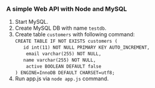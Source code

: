 <h3>A simple Web API with Node and MySQL</h3>

1. Start MySQL.
2. Create MySQL DB with name `testdb`.
3. Create table `customers` with following command: <br />
      `CREATE TABLE IF NOT EXISTS customers (` <br />
      `   id int(11) NOT NULL PRIMARY KEY AUTO_INCREMENT,` <br />
      `    email varchar(255) NOT NULL,` <br />
      `   name varchar(255) NOT NULL,` <br />
      `    active BOOLEAN DEFAULT false` <br />
      `) ENGINE=InnoDB DEFAULT CHARSET=utf8;`
4. Run app.js via `node app.js` command.